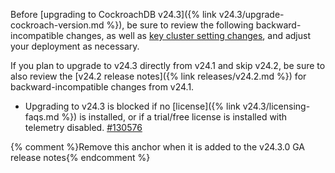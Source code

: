 Before [upgrading to CockroachDB v24.3]({% link v24.3/upgrade-cockroach-version.md %}), be sure to review the following backward-incompatible changes, as well as [key cluster setting changes](#v24-3-0-cluster-settings), and adjust your deployment as necessary.

If you plan to upgrade to v24.3 directly from v24.1 and skip v24.2, be sure to also review the [v24.2 release notes]({% link releases/v24.2.md %}) for backward-incompatible changes from v24.1.

- Upgrading to v24.3 is blocked if no [license]({% link v24.3/licensing-faqs.md %}) is installed, or if a trial/free license is installed with telemetry disabled. [#130576][#130576]

[#130576]: https://github.com/cockroachdb/cockroach/pull/130576

{% comment %}Remove this anchor when it is added to the v24.3.0 GA release notes{% endcomment %}
<a id="v24-3-0-cluster-settings"></a>
